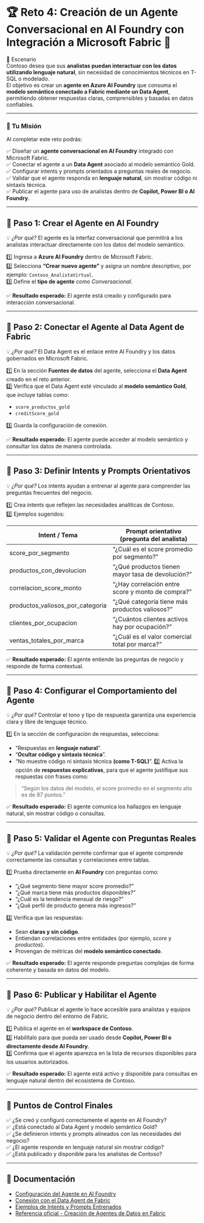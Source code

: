 # 🏆 Reto 4: Creación de un Agente Conversacional en AI Foundry con Integración a Microsoft Fabric 🤖  

📖 Escenario  
Contoso desea que sus **analistas puedan interactuar con los datos utilizando lenguaje natural**, sin necesidad de conocimientos técnicos en T-SQL o modelado.  
El objetivo es crear un **agente en Azure AI Foundry** que consuma el **modelo semántico conectado a Fabric mediante un Data Agent**, permitiendo obtener respuestas claras, comprensibles y basadas en datos confiables.  

---

### 🎯 Tu Misión  
Al completar este reto podrás:  

✅ Diseñar un **agente conversacional en AI Foundry** integrado con Microsoft Fabric.  
✅ Conectar el agente a un **Data Agent** asociado al modelo semántico Gold.  
✅ Configurar intents y prompts orientados a preguntas reales de negocio.  
✅ Validar que el agente responda en **lenguaje natural**, sin mostrar código ni sintaxis técnica.  
✅ Publicar el agente para uso de analistas dentro de **Copilot, Power BI o AI Foundry**.  

---

## 🚀 Paso 1: Crear el Agente en AI Foundry  
💡 *¿Por qué?* El agente es la interfaz conversacional que permitirá a los analistas interactuar directamente con los datos del modelo semántico.  

1️⃣ Ingresa a **Azure AI Foundry** dentro de Microsoft Fabric.  
2️⃣ Selecciona **“Crear nuevo agente”** y asigna un nombre descriptivo, por ejemplo: `Contoso_AnalistaVirtual`.  
3️⃣ Define el **tipo de agente** como *Conversacional*.  

✅ **Resultado esperado:** El agente está creado y configurado para interacción conversacional.  

---

## 🚀 Paso 2: Conectar el Agente al Data Agent de Fabric  
💡 *¿Por qué?* El Data Agent es el enlace entre AI Foundry y los datos gobernados en Microsoft Fabric.  

1️⃣ En la sección **Fuentes de datos** del agente, selecciona el **Data Agent** creado en el reto anterior.  
2️⃣ Verifica que el Data Agent esté vinculado al **modelo semántico Gold**, que incluye tablas como:  
   - `score_productos_gold`  
   - `creditScore_gold`

3️⃣ Guarda la configuración de conexión.  

✅ **Resultado esperado:** El agente puede acceder al modelo semántico y consultar los datos de manera controlada.  

---

## 🚀 Paso 3: Definir Intents y Prompts Orientativos  
💡 *¿Por qué?* Los intents ayudan a entrenar al agente para comprender las preguntas frecuentes del negocio.  

1️⃣ Crea intents que reflejen las necesidades analíticas de Contoso.  
2️⃣ Ejemplos sugeridos:  

| **Intent / Tema** | **Prompt orientativo (pregunta del analista)** |
|--------------------|-----------------------------------------------|
| score_por_segmento | “¿Cuál es el score promedio por segmento?” |
| productos_con_devolucion | “¿Qué productos tienen mayor tasa de devolución?” |
| correlacion_score_monto | “¿Hay correlación entre score y monto de compra?” |
| productos_valiosos_por_categoria | “¿Qué categoría tiene más productos valiosos?” |
| clientes_por_ocupacion | “¿Cuántos clientes activos hay por ocupación?” |
| ventas_totales_por_marca | “¿Cuál es el valor comercial total por marca?” |

✅ **Resultado esperado:** El agente entiende las preguntas de negocio y responde de forma contextual.  

---

## 🚀 Paso 4: Configurar el Comportamiento del Agente  
💡 *¿Por qué?* Controlar el tono y tipo de respuesta garantiza una experiencia clara y libre de lenguaje técnico.  

1️⃣ En la sección de configuración de respuestas, selecciona:  
   - “Respuestas en **lenguaje natural**”.  
   - “**Ocultar código y sintaxis técnica**”.
   - “No muestre código ni sintaxis técnica **(como T-SQL)**”.
2️⃣ Activa la opción de **respuestas explicativas**, para que el agente justifique sus respuestas con frases como:  
> “Según los datos del modelo, el score promedio en el segmento alto es de 87 puntos.”  

✅ **Resultado esperado:** El agente comunica los hallazgos en lenguaje natural, sin mostrar código o consultas.  

---

## 🚀 Paso 5: Validar el Agente con Preguntas Reales  
💡 *¿Por qué?* La validación permite confirmar que el agente comprende correctamente las consultas y correlaciones entre tablas.  

1️⃣ Prueba directamente en **AI Foundry** con preguntas como:  
   - “¿Qué segmento tiene mayor score promedio?”  
   - “¿Qué marca tiene más productos disponibles?”  
   - “¿Cuál es la tendencia mensual de riesgo?”  
   - “¿Qué perfil de producto genera más ingresos?”

2️⃣ Verifica que las respuestas:  
   - Sean **claras y sin código**.  
   - Entiendan correlaciones entre entidades (por ejemplo, *score* y *productos*).  
   - Provengan de métricas del **modelo semántico conectado**.  

✅ **Resultado esperado:** El agente responde preguntas complejas de forma coherente y basada en datos del modelo.  

---

## 🚀 Paso 6: Publicar y Habilitar el Agente  
💡 *¿Por qué?* Publicar el agente lo hace accesible para analistas y equipos de negocio dentro del entorno de Fabric.  

1️⃣ Publica el agente en el **workspace de Contoso**.  
2️⃣ Habilítalo para que pueda ser usado desde **Copilot, Power BI o directamente desde AI Foundry**.  
3️⃣ Confirma que el agente aparezca en la lista de recursos disponibles para los usuarios autorizados.  

✅ **Resultado esperado:** El agente está activo y disponible para consultas en lenguaje natural dentro del ecosistema de Contoso.  

---

## 🏁 Puntos de Control Finales  

✅ ¿Se creó y configuró correctamente el agente en AI Foundry?  
✅ ¿Está conectado al Data Agent y modelo semántico Gold?  
✅ ¿Se definieron intents y prompts alineados con las necesidades del negocio?  
✅ ¿El agente responde en lenguaje natural sin mostrar código?  
✅ ¿Está publicado y disponible para los analistas de Contoso?  

---

## 📝 Documentación  

-  [Configuración del Agente en AI Foundry](https://learn.microsoft.com/es-es/azure/ai-foundry/agents/environment-setup)  
-  [Conexión con el Data Agent de Fabric](https://learn.microsoft.com/es-es/azure/ai-foundry/agents/how-to/tools/fabric?pivots=portal)  
-  [Ejemplos de Intents y Prompts Entrenados](*****enlace******)  
-  [Referencia oficial - Creación de Agentes de Datos en Fabric](*****enlace******)  
  
